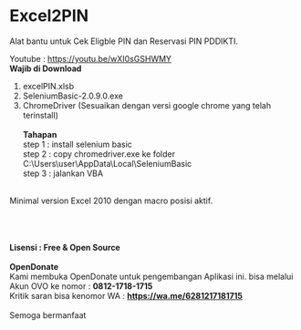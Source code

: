 # Excel2PIN
Alat bantu untuk Cek Eligble PIN dan Reservasi PIN PDDIKTI. 

Youtube : https://youtu.be/wXI0sGSHWMY
<br>**Wajib di Download** 
1. excelPIN.xlsb
2. SeleniumBasic-2.0.9.0.exe
3. ChromeDriver (Sesuaikan dengan versi google chrome yang telah terinstall)
<br><br> **Tahapan**<br>
step 1 : install selenium basic<br>
step 2 : copy chromedriver.exe ke folder C:\Users\user\AppData\Local\SeleniumBasic<br>
step 3 : jalankan VBA<br>
<br>
Minimal version Excel 2010 dengan macro posisi aktif.


<br><br><br>
**Lisensi : Free & Open Source**
<br><br>
**OpenDonate**<br>
Kami membuka OpenDonate untuk pengembangan Aplikasi ini. 
bisa melalui Akun OVO ke nomor : **0812-1718-1715**
<br>
Kritik saran bisa kenomor WA : **https://wa.me/6281217181715**
<br><br>
Semoga bermanfaat




